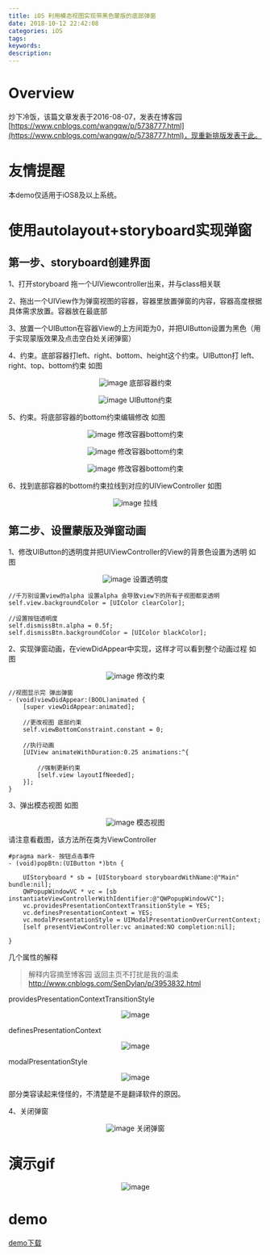 ```yaml
---
title: iOS 利用模态视图实现带黑色蒙版的底部弹窗
date: 2018-10-12 22:42:08
categories: iOS
tags:
keywords: 
description:
---
```



# Overview
炒下冷饭，该篇文章发表于2016-08-07，发表在博客园[https://www.cnblogs.com/wangqw/p/5738777.html](https://www.cnblogs.com/wangqw/p/5738777.html)，现重新排版发表于此。

# 友情提醒
本demo仅适用于iOS8及以上系统。  

# 使用autolayout+storyboard实现弹窗
## 第一步、storyboard创建界面

1、打开storyboard 拖一个UIViewcontroller出来，并与class相关联

<!-- more -->

2、拖出一个UIView作为弹窗视图的容器，容器里放置弹窗的内容，容器高度根据具体需求放置。容器放在最底部 

3、放置一个UIButton在容器View的上方间距为0，并把UIButton设置为黑色（用于实现蒙版效果及点击空白处关闭弹窗）

4、约束。底部容器打left、right、bottom、height这个约束。UIButton打 left、right、top、bottom约束 如图

<div align=center>

![image](http://ojgg6fpio.bkt.clouddn.com/714996-20160807175904825-369553193.png)
底部容器约束

![image](http://ojgg6fpio.bkt.clouddn.com/714996-20160807180343168-1347233876.png)
UIButton约束
</div>

5、约束。将底部容器的bottom约束编辑修改 如图
<div align=center>

![image](http://ojgg6fpio.bkt.clouddn.com/714996-20160807180729684-462217795.png)
修改容器bottom约束

![image](http://ojgg6fpio.bkt.clouddn.com/714996-20160807180935434-792688910.png)
修改容器bottom约束

![image](http://ojgg6fpio.bkt.clouddn.com/714996-20160807181130700-1845924649.png)
修改容器bottom约束
</div>

6、找到底部容器的bottom约束拉线到对应的UIViewController 如图
<div align=center>

![image](http://ojgg6fpio.bkt.clouddn.com/714996-20160807181841497-1876214160.png)
拉线
</div>

## 第二步、设置蒙版及弹窗动画

1、修改UIButton的透明度并把UIViewController的View的背景色设置为透明 如图
<div align=center>

![image](http://ojgg6fpio.bkt.clouddn.com/714996-20160807190653059-1295967993.png)
设置透明度
</div>


```
//千万别设置view的alpha 设置alpha 会导致view下的所有子视图都变透明
self.view.backgroundColor = [UIColor clearColor];

//设置按钮透明度
self.dismissBtn.alpha = 0.5f;
self.dismissBtn.backgroundColor = [UIColor blackColor];
```

2、实现弹窗动画，在viewDidAppear中实现，这样才可以看到整个动画过程 如图
<div align=center>

![image](http://ojgg6fpio.bkt.clouddn.com/714996-20160807191214481-1562655370.png)
修改约束
</div>


```
//视图显示完 弹出弹窗
- (void)viewDidAppear:(BOOL)animated {
    [super viewDidAppear:animated];
    
    //更改视图 底部约束
    self.viewBottomConstraint.constant = 0;
    
    //执行动画
    [UIView animateWithDuration:0.25 animations:^{
        
        //强制更新约束
        [self.view layoutIfNeeded];
    }];
}
```

3、弹出模态视图 如图
<div align=center>

![image](http://ojgg6fpio.bkt.clouddn.com/714996-20160807191933184-189155919.png)
模态视图
</div>

请注意看截图，该方法所在类为ViewController
```
#pragma mark- 按钮点击事件
- (void)popBtn:(UIButton *)btn {
    
    UIStoryboard * sb = [UIStoryboard storyboardWithName:@"Main" bundle:nil];
    QWPopupWindowVC * vc = [sb instantiateViewControllerWithIdentifier:@"QWPopupWindowVC"];
    vc.providesPresentationContextTransitionStyle = YES;
    vc.definesPresentationContext = YES;
    vc.modalPresentationStyle = UIModalPresentationOverCurrentContext;
    [self presentViewController:vc animated:NO completion:nil];
    
}

```

几个属性的解释  

> 解释内容摘至博客园 返回主页不打扰是我的温柔 http://www.cnblogs.com/SenDylan/p/3953832.html  

providesPresentationContextTransitionStyle
<div align=center>

![image](http://ojgg6fpio.bkt.clouddn.com/714996-20160807192018106-1442728786.png)
</div>

definesPresentationContext
<div align=center>

![image](http://ojgg6fpio.bkt.clouddn.com/714996-20160807192726481-1498336537.png)
</div>


modalPresentationStyle
<div align=center>

![image](http://ojgg6fpio.bkt.clouddn.com/714996-20160807193013293-1451604844.png)
</div>
部分类容读起来怪怪的，不清楚是不是翻译软件的原因。  

4、关闭弹窗
<div align=center>

![image](http://ojgg6fpio.bkt.clouddn.com/714996-20160807193422418-654040597.png)
关闭弹窗
</div>

# 演示gif
<div align=center>

![image](http://ojgg6fpio.bkt.clouddn.com/714996-20160807193807153-800741518.gif)
</div>

# demo
[demo下载](https://github.com/quanweiwang/QWPopupWindow)
